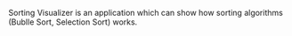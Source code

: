 Sorting Visualizer is an application which can show how sorting algorithms (Bublle Sort, Selection Sort) works.
